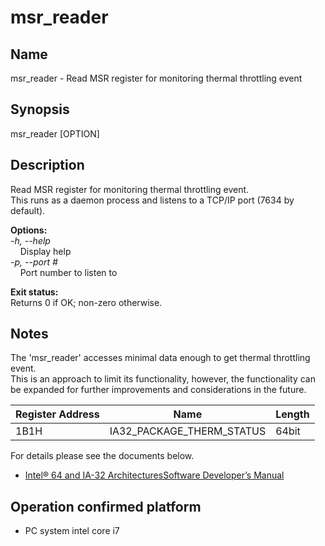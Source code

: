 # msr_reader

## Name
msr_reader - Read MSR register for monitoring thermal throttling event

## Synopsis
msr_reader [OPTION]

## Description
Read MSR register for monitoring thermal throttling event.<br>
This runs as a daemon process and listens to a TCP/IP port (7634 by default).

**Options:**<br>
*-h, --help*<br>
&nbsp;&nbsp;&nbsp;&nbsp;Display help<br>
*-p, --port #*<br>
&nbsp;&nbsp;&nbsp;&nbsp;Port number to listen to

**Exit status:**<br>
Returns 0 if OK; non-zero otherwise.

## Notes
The 'msr_reader' accesses minimal data enough to get thermal throttling event.<br>
This is an approach to limit its functionality, however, the functionality can be expanded for further improvements and considerations in the future.

| Register Address | Name | Length |
| --- | --- | --- |
| 1B1H | IA32_PACKAGE_THERM_STATUS | 64bit |

For details please see the documents below.<br>
- [Intel® 64 and IA-32 ArchitecturesSoftware Developer’s Manual](https://software.intel.com/sites/default/files/managed/39/c5/325462-sdm-vol-1-2abcd-3abcd.pdf)

## Operation confirmed platform
* PC system intel core i7
